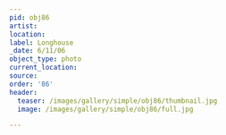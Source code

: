 ```yaml
---
pid: obj86
artist:
location:
label: Longhouse
_date: 6/11/06
object_type: photo
current_location:
source:
order: '86'
header:
  teaser: /images/gallery/simple/obj86/thumbnail.jpg
  image: /images/gallery/simple/obj86/full.jpg

---
```


